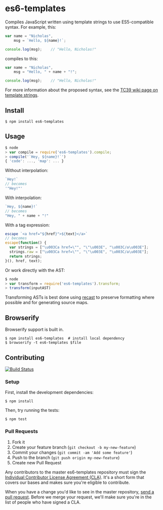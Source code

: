 # es6-templates

Compiles JavaScript written using template strings to use ES5-compatible
syntax. For example, this:

```js
var name = "Nicholas",
    msg = `Hello, ${name}!`;

console.log(msg);    // "Hello, Nicholas!"
```

compiles to this:

```js
var name = "Nicholas",
    msg = "Hello, " + name + "!";

console.log(msg);    // "Hello, Nicholas!"
```

For more information about the proposed syntax, see the [TC39 wiki page on
template strings](http://tc39wiki.calculist.org/es6/template-strings/).

## Install

```
$ npm install es6-templates
```

## Usage

```js
$ node
> var compile = require('es6-templates').compile;
> compile('`Hey, ${name}!`')
{ 'code': ..., 'map': ... }
```

Without interpolation:

```js
`Hey!`
// becomes
'"Hey!"'
```

With interpolation:

```js
`Hey, ${name}!`
// becomes
"Hey, " + name + "!"
```

With a tag expression:

```js
escape `<a href="${href}">${text}</a>`
// becomes
escape(function() {
  var strings = ["\u003Ca href=\"", "\"\u003E", "\u003C/a\u003E"];
  strings.raw = ["\u003Ca href=\"", "\"\u003E", "\u003C/a\u003E"];
  return strings;
}(), href, text);
```

Or work directly with the AST:

```js
$ node
> var transform = require('es6-templates').transform;
> transform(inputAST)
```

Transforming ASTs is best done using [recast][recast] to preserve formatting
where possible and for generating source maps.

## Browserify

Browserify support is built in.

```
$ npm install es6-templates  # install local dependency
$ browserify -t es6-templates $file
```

## Contributing

[![Build Status](https://travis-ci.org/esnext/es6-templates.svg?branch=master)](https://travis-ci.org/esnext/es6-templates)

### Setup

First, install the development dependencies:

```
$ npm install
```

Then, try running the tests:

```
$ npm test
```

### Pull Requests

1. Fork it
2. Create your feature branch (`git checkout -b my-new-feature`)
3. Commit your changes (`git commit -am 'Add some feature'`)
4. Push to the branch (`git push origin my-new-feature`)
5. Create new Pull Request

Any contributors to the master es6-templates repository must sign the
[Individual Contributor License Agreement (CLA)][cla].  It's a short form that
covers our bases and makes sure you're eligible to contribute.

[cla]: https://spreadsheets.google.com/spreadsheet/viewform?formkey=dDViT2xzUHAwRkI3X3k5Z0lQM091OGc6MQ&ndplr=1

When you have a change you'd like to see in the master repository, [send a pull
request](https://github.com/esnext/es6-templates/pulls). Before we merge
your request, we'll make sure you're in the list of people who have signed a
CLA.

[recast]: https://github.com/benjamn/recast
